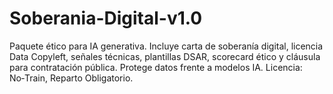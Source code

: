 # Soberania-Digital-v1.0
Paquete ético para IA generativa. Incluye carta de soberanía digital, licencia Data Copyleft, señales técnicas, plantillas DSAR, scorecard ético y cláusula para contratación pública. Protege datos frente a modelos IA. Licencia: No‑Train, Reparto Obligatorio.
